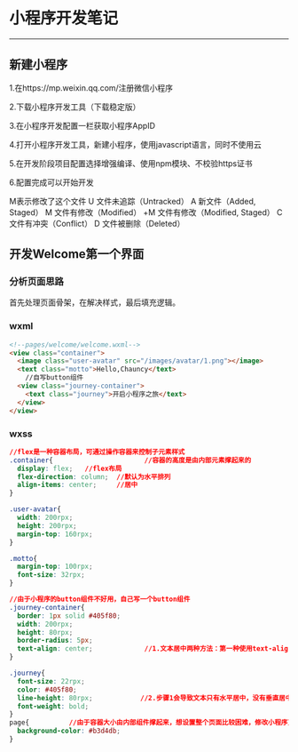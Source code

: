 # 小程序开发笔记

------

## 新建小程序

1.在https://mp.weixin.qq.com/注册微信小程序

2.下载小程序开发工具（下载稳定版）

3.在小程序开发配置一栏获取小程序AppID

4.打开小程序开发工具，新建小程序，使用javascript语言，同时不使用云

5.在开发阶段项目配置选择增强编译、使用npm模块、不校验https证书

6.配置完成可以开始开发

<!--小程序开发者工具文件后面的英文字母为git集成功能-->

M表示修改了这个文件
U 文件未追踪（Untracked）
A 新文件（Added, Staged）
M 文件有修改（Modified）
+M 文件有修改（Modified, Staged）
C 文件有冲突（Conflict）
D 文件被删除（Deleted）

## 开发Welcome第一个界面

### 分析页面思路

首先处理页面骨架，在解决样式，最后填充逻辑。

### wxml

```html
<!--pages/welcome/welcome.wxml-->
<view class="container">
  <image class="user-avatar" src="/images/avatar/1.png"></image>
  <text class="motto">Hello,Chauncy</text> 
    //自写button组件
  <view class="journey-container">
    <text class="journey">开启小程序之旅</text>
  </view>
</view>

```

### wxss

```css
//flex是一种容器布局，可通过操作容器来控制子元素样式
.container{                       //容器的高度是由内部元素撑起来的
  display: flex;   //flex布局
  flex-direction: column;  //默认为水平排列
  align-items: center;     //居中
}

.user-avatar{
  width: 200rpx;
  height: 200rpx;
  margin-top: 160rpx;
}

.motto{
  margin-top: 100rpx;
  font-size: 32rpx;
}

//由于小程序的button组件不好用，自己写一个button组件
.journey-container{
  border: 1px solid #405f80;
  width: 200rpx;
  height: 80rpx;
  border-radius: 5px;
  text-align: center;             //1.文本居中两种方法：第一种使用text-align，第二种使用flex布局，是万能的
}

.journey{
  font-size: 22rpx;
  color: #405f80;
  line-height: 80rpx;            //2.步骤1会导致文本只有水平居中，没有垂直居中，将line-height大小设置为和容器一样大就好了
  font-weight: bold;
}
page{          //由于容器大小由内部组件撑起来，想设置整个页面比较困难，修改小程序页面隐藏组件page设置
  background-color: #b3d4db;
}
```

